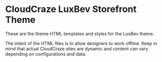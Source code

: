 CloudCraze LuxBev Storefront Theme
==================================

These are the theme HTML templates and styles for the LuxBev theme.

The intent of the HTML files is to allow designers to work offline. Keep in mind that actual CloudCraze sites are dynamic and content can vary depending on configurations and data.
